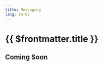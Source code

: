 ```yaml
---
title: Messaging
lang: en-US
---
```




# {{ $frontmatter.title }}


## Coming Soon

<!--

Apps on Optimistic Ethereum can be made to interact with apps on Ethereum via a process called "bridging".
In a nutshell, **contracts on Optimistic Ethereum can send messages to contracts on Ethereum, and vice versa**.
With just a little bit of elbow grease, you too can create contracts that bridge the gap between Layer 1 and Layer 2!

## Understanding Contract Calls

In order to understand the process of creating bridges between contracts on Layer 1 and Layer 2, you should first have a basic understanding of the way contracts on *Ethereum* communicate with one another.
If you're a smart contract developer, you might be familiar with stuff like this:

```solidity
contract MyContract {
    doSomething(uint256 myFunctionParam) public {
        // ... some sort of code goes here
    }
}

contract MyOtherContract {
    function doTheThing(address myContractAddress, uint256 myFunctionParam) public {
        MyContract(myContractAddress).doSomething(myFunctionParam);
    }
}
```

Here, `MyOtherContract.doTheThing` triggers a "call" to `MyContract.doSomething`.
A "call" is defined by a few key input parameters, mainly a `target address` and some `calldata`.
In this specific example, the `target address` is going to be the address of our instance of `MyContract`.
The `calldata`, on the other hand, depends on the function we're trying to call.
Solidity uses an encoding scheme called [Contract ABI](https://docs.soliditylang.org/en/v0.8.4/abi-spec.html) to both [select which function to call](https://docs.soliditylang.org/en/v0.8.4/abi-spec.html#function-selector) and to [encode function input arguments](https://docs.soliditylang.org/en/v0.8.4/abi-spec.html#argument-encoding).

Solidity gives us some useful tools to perform this same encoding manually.
For the sake of learning, let's take a look at how we can duplicate the same code with a manual encoding:

```solidity
contract MyContract {
    doSomething() public {
        // ... some sort of code goes here
    }
}

contract MyOtherContract {
    function doTheThing(address myContractAddress, uint256 myFunctionParam) public {
        myContractAddress.call(
            abi.encodeWithSignature(
                "doSomething(uint256)",
                myFunctionParam
            )
        );
    }
}
```

Here we're using the [low-level "call" function](https://docs.soliditylang.org/en/v0.8.4/units-and-global-variables.html#members-of-address-types) and one of the [ABI encoding functions built into Solidity](https://docs.soliditylang.org/en/v0.8.4/units-and-global-variables.html#abi-encoding-and-decoding-functions).
Although these two code snippets look a bit different, they're actually functionally identical.

## L1 ⇔ L2 Communication Basics

Cool!
Now that you have a general idea of how contracts on Ethereum interact with one another, let's take a look at how we do the same thing *between* Optimistic Ethereum and Ethereum.

At a high level, this process is pretty similar to the same process for two contracts on Ethereum (with a few caveats).
**Communication between L1 and L2 is enabled by two special smart contracts called the "messengers"**.
Each layer has its own messenger contract which serves to abstract away some lower-level communication details, a lot like how HTTP libraries abstract away physical network connections.

We won't get into *too* much detail about these contracts here — the only thing you really need to know about is the `sendMessage` function attached to each messenger:

```solidity
function sendMessage(
    address _target,
    bytes memory _message,
    uint32 _gasLimit
) public;
```

Look familiar?
It's the same as that `call` function we used earlier.
We have an extra `_gasLimit` field here, but `call` has that too.
This is basically equivalent to:

```solidity
address(_target).call{gas: _gasLimit}(_message);
```

Except, of course, that we're calling a contract on a completely different network!

We're glossing over a lot of the technical details that make this whole thing work under the hood but whatever.
Point is, it works!
Want to call a contract on Optimistic Ethereum from a contract on Ethereum?
It's dead simple:

```solidity
// Pretend this is on L2
contract MyOptimisticContract {
    doSomething() public {
        // ... some sort of code goes here
    }
}

// And pretend this is on L1
contract MyOtherContract {
    function doTheThing(address myOptimisticContractAddress, uint256 myFunctionParam) public {
        ovmL1CrossDomainMessenger.sendMessage(
            myOptimisticContractAddress,
            abi.encodeWithSignature(
                "doSomething(uint256)",
                myFunctionParam
            ),
            1000000 // use whatever gas limit you want
        )
    }
}
```

::: tip Using the messenger contracts
These messenger contracts, the [`OVM_L1CrossDomainMessenger`](https://github.com/ethereum-optimism/optimism/blob/develop/packages/contracts/contracts/optimistic-ethereum/OVM/bridge/messaging/OVM_L1CrossDomainMessenger.sol) and [`OVM_L2CrossDomainMessenger`](https://github.com/ethereum-optimism/optimism/blob/develop/packages/contracts/contracts/optimistic-ethereum/OVM/bridge/messaging/OVM_L2CrossDomainMessenger.sol), always come pre-deployed to each of our networks.
You can find the exact addresses of these contracts on our various deployments [inside of the Optimism monorepo](https://github.com/ethereum-optimism/optimism/blob/develop/packages/contracts/deployments/README.md).
:::

TODO: add this page to our docs too

### Caveats

Of course, all the best things in life come with asterisks.
Let's take a look at the things you should keep in mind when you use these contracts.

#### Communication is *not* instantaneous

Calls between two contracts on Ethereum happen synchronously and atomically within the same transaction.
That is, you'll be told about the result of the call right away.
Calls between contracts on Optimistic Ethereum and Ethereum happen *asynchronously*.
If you want to know about the result of the call, you'll have to wait for the other contract send a message back to you.

<!-- TODO: do we need an example here?

#### Accessing `msg.sender`

Contracts frequently make use of `msg.sender` to make decisions based on the calling account.
For example, many contracts will use the [Ownable](https://github.com/OpenZeppelin/openzeppelin-contracts/blob/master/contracts/access/Ownable.sol) pattern to selectively restrict access to certain functions.
Because messages are essentially shuttled between L1 and L2 by the messenger contracts, **the `msg.sender` you'll see when receiving one of these messages will be the messenger contract** corresponding to the layer you're on.

In order to get around this, we added a `xDomainMessageSender` function to each messenger:

```solidity
function xDomainMessageSender() public returns (address);
```

If your contract has been called by one of the messenger contracts, you can use this function to see who's *actually* sending this message.
Here's how you might implement an `onlyOwner` modifier on L2:

```solidity
modifier onlyOwner() {
    require(
        msg.sender == address(ovmL2CrossDomainMessenger)
        && ovmL2CrossDomainMessenger.xDomainMessageSender() == owner
    );
    _;
}
```

## Understanding the Challenge Period

One of the most important things to understand about L1 ⇔ L2 interaction is that **messages sent from Layer 2 to Layer 1 cannot be relayed for at least one week**.
This means that any messages you send from Layer 2 will only be received on Layer 1 after this one week period has elapsed.
We call this period of time the "challenge period" because it's a result of one of the core security mechanisms of the Optimistic Rollup: the transaction result challenge.

Optimistic Rollups are "optimistic" because they're based around the idea of publishing the *result* of a transaction to Ethereum without actually executing the transaction on Ethereum.
In the "optimistic" case, this transaction result is correct and we can completely avoid the need to perform complicated (and expensive) logic on Ethereum.
Cheap transactions, yay!

However, we still need some way to prevent incorrect transaction results from being published in place of correct ones.
Here's where the "transaction result challenge" comes into play.
Whenever a transaction result is published, it's considered "pending" for a period of time known as the challenge period.
During this period of time, anyone may re-execute the transaction *on Ethereum* in an attempt to demonstrate that the published result was incorrect.

If someone succesfully executes this challenge, then the result is scrubbed from existence and anyone can publish another result in its place (hopefully the correct one this time, financial punishments make incorrect results *very* costly for their publishers).
Once the window for a given transaction result has fully passed without a challenge the result can be considered fully valid (or else someone would've challenged it).

Anyway, the point here is that **you don't want to be making decisions about Layer 2 transaction results from inside a smart contract on Layer 1 until this challenge period has elapsed**.
Otherwise you might be making decisions based on an invalid transaction result.
As a result, L2 ⇒ L1 messages sent using the standard messenger contracts cannot be relayed until they've waited out the full challenge period.

::: tip On the length of the challenge period
We've set the challenge period to be exactly seven days on the Optimistic Ethereum mainnet.
We believe this is a reasonable balance between security and usability, with an emphasis on increased security to start.
We're open to changing the length of the window as long as we feel this can be done without significantly reducing the security of the system.
If you're strongly opinionated about this, we recommend [opening an issue on GitHub](https://github.com/ethereum-optimism/optimism/issues) explaining your position.
We *will* hear you out!
:::

-->